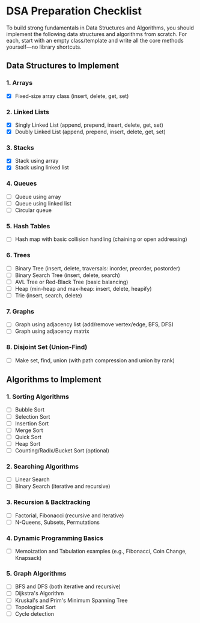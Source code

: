 # DSA Preparation Checklist

To build strong fundamentals in Data Structures and Algorithms, you should implement the following data structures and algorithms from scratch. For each, start with an empty class/template and write all the core methods yourself—no library shortcuts.

## Data Structures to Implement

### 1. Arrays
- [x] Fixed-size array class (insert, delete, get, set)

### 2. Linked Lists
- [x] Singly Linked List (append, prepend, insert, delete, get, set)
- [x] Doubly Linked List (append, prepend, insert, delete, get, set)

### 3. Stacks
- [x] Stack using array
- [x] Stack using linked list

### 4. Queues
- [ ] Queue using array
- [ ] Queue using linked list
- [ ] Circular queue

### 5. Hash Tables
- [ ] Hash map with basic collision handling (chaining or open addressing)

### 6. Trees
- [ ] Binary Tree (insert, delete, traversals: inorder, preorder, postorder)
- [ ] Binary Search Tree (insert, delete, search)
- [ ] AVL Tree or Red-Black Tree (basic balancing)
- [ ] Heap (min-heap and max-heap: insert, delete, heapify)
- [ ] Trie (insert, search, delete)

### 7. Graphs
- [ ] Graph using adjacency list (add/remove vertex/edge, BFS, DFS)
- [ ] Graph using adjacency matrix

### 8. Disjoint Set (Union-Find)
- [ ] Make set, find, union (with path compression and union by rank)

## Algorithms to Implement

### 1. Sorting Algorithms
- [ ] Bubble Sort
- [ ] Selection Sort
- [ ] Insertion Sort
- [ ] Merge Sort
- [ ] Quick Sort
- [ ] Heap Sort
- [ ] Counting/Radix/Bucket Sort (optional)

### 2. Searching Algorithms
- [ ] Linear Search
- [ ] Binary Search (iterative and recursive)

### 3. Recursion & Backtracking
- [ ] Factorial, Fibonacci (recursive and iterative)
- [ ] N-Queens, Subsets, Permutations

### 4. Dynamic Programming Basics
- [ ] Memoization and Tabulation examples (e.g., Fibonacci, Coin Change, Knapsack)

### 5. Graph Algorithms
- [ ] BFS and DFS (both iterative and recursive)
- [ ] Dijkstra's Algorithm
- [ ] Kruskal's and Prim's Minimum Spanning Tree
- [ ] Topological Sort
- [ ] Cycle detection